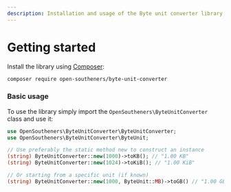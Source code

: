 ```yaml
---
description: Installation and usage of the Byte unit converter library.
---
```


# Getting started

Install the library using [Composer](https://getcomposer.org/):

```sh
composer require open-southeners/byte-unit-converter
```

### Basic usage

To use the library simply import the `OpenSoutheners\ByteUnitConverter` class and use it:

```php
use OpenSoutheners\ByteUnitConverter\ByteUnitConverter;
use OpenSoutheners\ByteUnitConverter\ByteUnit;

// Use preferably the static method new to construct an instance
(string) ByteUnitConverter::new(1000)->toKB(); // "1.00 KB"
(string) ByteUnitConverter::new(1024)->toKiB(); // "1.00 KiB"

// Or starting from a specific unit (if known)
(string) ByteUnitConverter::new(1000, ByteUnit::MB)->toGB() // "1.00 GB"
```
